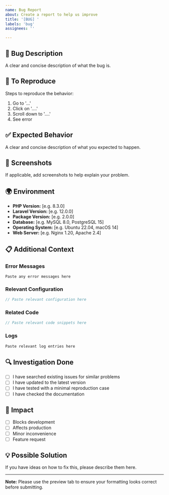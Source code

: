 ```yaml
---
name: Bug Report
about: Create a report to help us improve
title: '[BUG] '
labels: 'bug'
assignees: ''

---
```


## 🐛 Bug Description
A clear and concise description of what the bug is.

## 🔄 To Reproduce
Steps to reproduce the behavior:
1. Go to '...'
2. Click on '....'
3. Scroll down to '....'
4. See error

## ✅ Expected Behavior
A clear and concise description of what you expected to happen.

## 📸 Screenshots
If applicable, add screenshots to help explain your problem.

## 🌍 Environment
- **PHP Version:** [e.g. 8.3.0]
- **Laravel Version:** [e.g. 12.0.0]
- **Package Version:** [e.g. 2.0.0]
- **Database:** [e.g. MySQL 8.0, PostgreSQL 15]
- **Operating System:** [e.g. Ubuntu 22.04, macOS 14]
- **Web Server:** [e.g. Nginx 1.20, Apache 2.4]

## 📋 Additional Context

### Error Messages
```
Paste any error messages here
```

### Relevant Configuration
```php
// Paste relevant configuration here
```

### Related Code
```php
// Paste relevant code snippets here
```

### Logs
```
Paste relevant log entries here
```

## 🔍 Investigation Done
- [ ] I have searched existing issues for similar problems
- [ ] I have updated to the latest version
- [ ] I have tested with a minimal reproduction case
- [ ] I have checked the documentation

## 🚨 Impact
- [ ] Blocks development
- [ ] Affects production
- [ ] Minor inconvenience
- [ ] Feature request

## 💡 Possible Solution
If you have ideas on how to fix this, please describe them here.

---

**Note:** Please use the preview tab to ensure your formatting looks correct before submitting.
